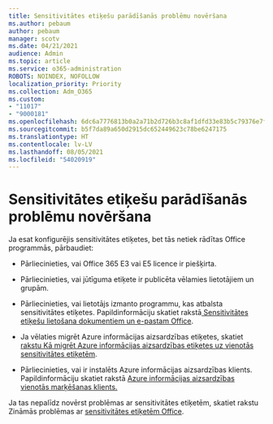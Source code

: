 ```yaml
---
title: Sensitivitātes etiķešu parādīšanās problēmu novēršana
ms.author: pebaum
author: pebaum
manager: scotv
ms.date: 04/21/2021
audience: Admin
ms.topic: article
ms.service: o365-administration
ROBOTS: NOINDEX, NOFOLLOW
localization_priority: Priority
ms.collection: Adm_O365
ms.custom:
- "11017"
- "9000181"
ms.openlocfilehash: 6dc6a7776813b0a2a71b2d726b3c8af1dfd33e83b5c79376e7fbcfcc2a6ea0a8
ms.sourcegitcommit: b5f7da89a650d2915dc652449623c78be6247175
ms.translationtype: HT
ms.contentlocale: lv-LV
ms.lasthandoff: 08/05/2021
ms.locfileid: "54020919"
---
```

# <a name="troubleshoot-sensitivity-labels-not-appearing"></a>Sensitivitātes etiķešu parādīšanās problēmu novēršana

Ja esat konfigurējis sensitivitātes etiķetes, bet tās netiek rādītas Office programmās, pārbaudiet:

- Pārliecinieties, vai Office 365 E3 vai E5 licence ir piešķirta.

- Pārliecinieties, vai jūtīguma etiķete ir publicēta vēlamies lietotājiem un grupām.

- Pārliecinieties, vai lietotājs izmanto programmu, kas atbalsta sensitivitātes etiķetes. Papildinformāciju skatiet rakstā[ Sensitivitātes etiķešu lietošana dokumentiem un e-pastam Office](https://go.microsoft.com/fwlink/?linkid=2106446).

- Ja vēlaties migrēt Azure informācijas aizsardzības etiķetes, skatiet [rakstu Kā migrēt Azure informācijas aizsardzības etiķetes uz vienotās sensitivitātes etiķetēm](https://go.microsoft.com/fwlink/?linkid=2106056).

- Pārliecinieties, vai ir instalēts Azure informācijas aizsardzības klients. Papildinformāciju skatiet rakstā [Azure informācijas aizsardzības vienotās marķēšanas klients.](https://go.microsoft.com/fwlink/?linkid=2106374)

Ja tas nepalīdz novērst problēmas ar sensitivitātes etiķetēm, skatiet rakstu Zināmās problēmas ar [sensitivitātes etiķetēm Office](https://go.microsoft.com/fwlink/?linkid=2106447).